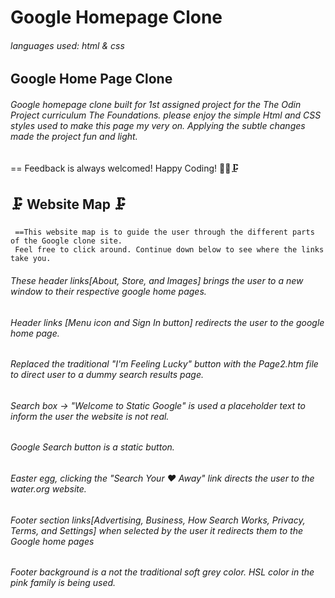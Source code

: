 # Google Homepage Clone
###### languages used: html & css

## Google Home Page Clone
 ###### Google homepage clone built for 1st assigned project for the The Odin Project curriculum The Foundations. please enjoy the simple Html and CSS styles used to make this page my very on. Applying the subtle changes made the project fun and light.
   == Feedback is always welcomed! Happy Coding! 👩‍💻🗜️
   ## 🗜️ Website Map 🗜
     ==This website map is to guide the user through the different parts of the Google clone site. 
     Feel free to click around. Continue down below to see where the links take you. 
   ###### These header links[About, Store, and Images] brings the user to a new window to their respective google home pages. 
   ######  Header links [Menu icon and Sign In button] redirects the user to the google home page.
   ###### Replaced the traditional "I'm Feeling Lucky" button with the Page2.htm file to direct user to a dummy search results page.
   ###### Search box -> "Welcome to Static Google" is used a placeholder text to inform the user the website is not real.
   ###### Google Search button is a static button.
   ###### Easter egg, clicking the "Search Your ❤️ Away" link directs the user to the water.org website.
   ######  Footer section links[Advertising, Business, How Search Works, Privacy, Terms, and Settings] when selected by the user it redirects them to the Google home pages
   ###### Footer background is a not the traditional soft grey color. HSL color in the pink family is being used.

